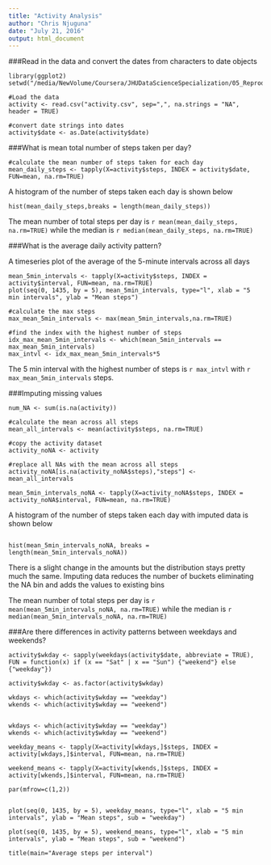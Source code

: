```yaml
---
title: "Activity Analysis"
author: "Chris Njuguna"
date: "July 21, 2016"
output: html_document
---
```


###Read in the data and convert the dates from characters to date objects

```{r}
library(ggplot2)
setwd("/media/NewVolume/Coursera/JHUDataScienceSpecialization/05_ReproducibleResearch/activity/datasharing")

#Load the data
activity <- read.csv("activity.csv", sep=",", na.strings = "NA", header = TRUE)

#convert date strings into dates
activity$date <- as.Date(activity$date)

```

###What is mean total number of steps taken per day?

```{r}
#calculate the mean number of steps taken for each day
mean_daily_steps <- tapply(X=activity$steps, INDEX = activity$date, FUN=mean, na.rm=TRUE)

```

A histogram of the number of steps taken each day is shown below

```{r}
hist(mean_daily_steps,breaks = length(mean_daily_steps))

```

The mean number of total steps per day is `r mean(mean_daily_steps, na.rm=TRUE)` while the median is `r median(mean_daily_steps, na.rm=TRUE)`

###What is the average daily activity pattern?

A timeseries plot of the average of the 5-minute intervals across all days

```{r}
mean_5min_intervals <- tapply(X=activity$steps, INDEX = activity$interval, FUN=mean, na.rm=TRUE)
plot(seq(0, 1435, by = 5), mean_5min_intervals, type="l", xlab = "5 min intervals", ylab = "Mean steps")

#calculate the max steps
max_mean_5min_intervals <- max(mean_5min_intervals,na.rm=TRUE)

#find the index with the highest number of steps
idx_max_mean_5min_intervals <- which(mean_5min_intervals == max_mean_5min_intervals)
max_intvl <- idx_max_mean_5min_intervals*5
```
The 5 min interval with the highest number of steps is `r max_intvl` with `r max_mean_5min_intervals` steps.

###Imputing missing values

```{r}
num_NA <- sum(is.na(activity))

#calculate the mean across all steps
mean_all_intervals <- mean(activity$steps, na.rm=TRUE)

#copy the activity dataset
activity_noNA <- activity

#replace all NAs with the mean across all steps
activity_noNA[is.na(activity_noNA$steps),"steps"] <- mean_all_intervals

mean_5min_intervals_noNA <- tapply(X=activity_noNA$steps, INDEX = activity_noNA$interval, FUN=mean, na.rm=TRUE)

```

A histogram of the number of steps taken each day with imputed data is shown below

```{r}

hist(mean_5min_intervals_noNA, breaks = length(mean_5min_intervals_noNA))

```

There is a slight change in the amounts but the distribution stays pretty much the same. Imputing data reduces the number of buckets eliminating the NA bin and adds the values to existing bins

The mean number of total steps per day is `r mean(mean_5min_intervals_noNA, na.rm=TRUE)` while the median is `r median(mean_5min_intervals_noNA, na.rm=TRUE)`

###Are there differences in activity patterns between weekdays and weekends?
```{r}
activity$wkday <- sapply(weekdays(activity$date, abbreviate = TRUE), FUN = function(x) if (x == "Sat" | x == "Sun") {"weekend"} else {"weekday"})

activity$wkday <- as.factor(activity$wkday)

wkdays <- which(activity$wkday == "weekday")
wkends <- which(activity$wkday == "weekend")


wkdays <- which(activity$wkday == "weekday")
wkends <- which(activity$wkday == "weekend")

weekday_means <- tapply(X=activity[wkdays,]$steps, INDEX = activity[wkdays,]$interval, FUN=mean, na.rm=TRUE)

weekend_means <- tapply(X=activity[wkends,]$steps, INDEX = activity[wkends,]$interval, FUN=mean, na.rm=TRUE)

par(mfrow=c(1,2))


plot(seq(0, 1435, by = 5), weekday_means, type="l", xlab = "5 min intervals", ylab = "Mean steps", sub = "weekday")

plot(seq(0, 1435, by = 5), weekend_means, type="l", xlab = "5 min intervals", ylab = "Mean steps", sub = "weekend")

title(main="Average steps per interval")

```
